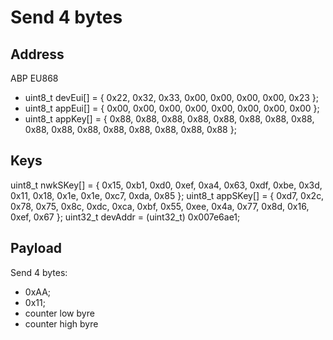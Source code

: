 # Send 4 bytes

## Address

ABP
EU868

- uint8_t devEui[] = { 0x22, 0x32, 0x33, 0x00, 0x00, 0x00, 0x00, 0x23 };
- uint8_t appEui[] = { 0x00, 0x00, 0x00, 0x00, 0x00, 0x00, 0x00, 0x00 };
- uint8_t appKey[] = { 0x88, 0x88, 0x88, 0x88, 0x88, 0x88, 0x88, 0x88, 0x88, 0x88, 0x88, 0x88, 0x88, 0x88, 0x88, 0x88 };

## Keys

uint8_t nwkSKey[] = { 0x15, 0xb1, 0xd0, 0xef, 0xa4, 0x63, 0xdf, 0xbe, 0x3d, 0x11, 0x18, 0x1e, 0x1e, 0xc7, 0xda, 0x85 };
uint8_t appSKey[] = { 0xd7, 0x2c, 0x78, 0x75, 0x8c, 0xdc, 0xca, 0xbf, 0x55, 0xee, 0x4a, 0x77, 0x8d, 0x16, 0xef, 0x67 };
uint32_t devAddr =  (uint32_t) 0x007e6ae1;

## Payload

Send 4 bytes:

- 0xAA;
- 0x11;
- counter low byre
- counter high byre
